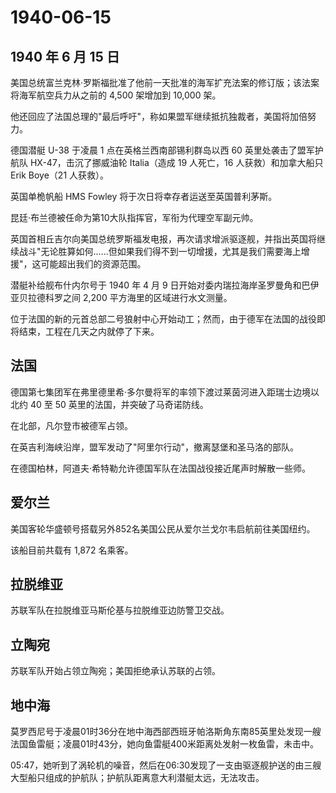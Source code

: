# 1940-06-15

## 1940 年 6 月 15 日

美国总统富兰克林·罗斯福批准了他前一天批准的海军扩充法案的修订版；该法案将海军航空兵力从之前的
4,500 架增加到 10,000 架。

他还回应了法国总理的"最后呼吁"，称如果盟军继续抵抗独裁者，美国将加倍努力。

德国潜艇 U-38 于凌晨 1 点在英格兰西南部锡利群岛以西 60
英里处袭击了盟军护航队 HX-47，击沉了挪威油轮 Italia（造成 19 人死亡，16
人获救）和加拿大船只 Erik Boye（21 人获救）。

英国单桅帆船 HMS Fowley 将于次日将幸存者运送至英国普利茅斯。

昆廷·布兰德被任命为第10大队指挥官，军衔为代理空军副元帅。

英国首相丘吉尔向美国总统罗斯福发电报，再次请求增派驱逐舰，并指出英国将继续战斗"无论胜算如何\...\...但如果我们得不到一切增援，尤其是我们需要海上增援"，这可能超出我们的资源范围。

潜艇补给舰布什内尔号于 1940 年 4 月 9
日开始对委内瑞拉海岸圣罗曼角和巴伊亚贝拉德科罗之间 2,200
平方海里的区域进行水文测量。

位于法国的新的元首总部二号狼射中心开始动工；然而，由于德军在法国的战役即将结束，工程在几天之内就停了下来。

## 法国

德国第七集团军在弗里德里希·多尔曼将军的率领下渡过莱茵河进入距瑞士边境以北约
40 至 50 英里的法国，并突破了马奇诺防线。

在北部，凡尔登市被德军占领。

在英吉利海峡沿岸，盟军发动了"阿里尔行动"，撤离瑟堡和圣马洛的部队。

在德国柏林，阿道夫·希特勒允许德国军队在法国战役接近尾声时解散一些师。

## 爱尔兰

美国客轮华盛顿号搭载另外852名美国公民从爱尔兰戈尔韦启航前往美国纽约。

该船目前共载有 1,872 名乘客。

## 拉脱维亚

苏联军队在拉脱维亚马斯伦基与拉脱维亚边防警卫交战。

## 立陶宛

苏联军队开始占领立陶宛；美国拒绝承认苏联的占领。

## 地中海

莫罗西尼号于凌晨01时36分在地中海西部西班牙帕洛斯角东南85英里处发现一艘法国鱼雷艇；凌晨01时43分，她向鱼雷艇400米距离处发射一枚鱼雷，未击中。

05:47，她听到了涡轮机的噪音，然后在06:30发现了一支由驱逐舰护送的由三艘大型船只组成的护航队；护航队距离意大利潜艇太远，无法攻击。

